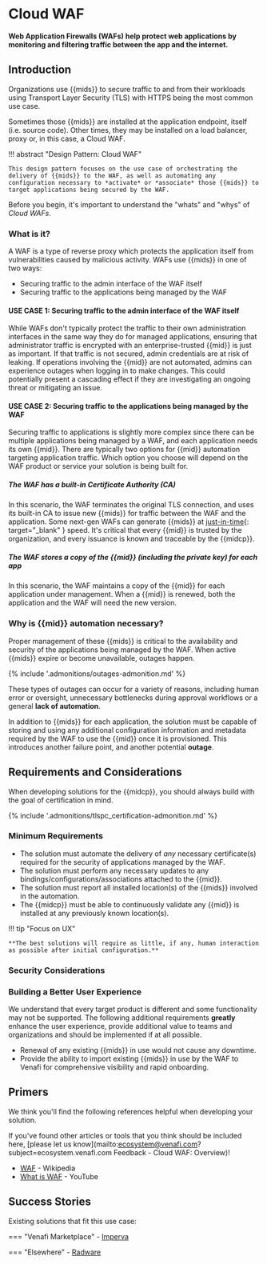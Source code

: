 #  Cloud WAF

**Web Application Firewalls (WAFs) help protect web applications by monitoring and filtering traffic between the app and the internet.**

## Introduction

Organizations use {{mids}} to secure traffic to and from their workloads using Transport Layer Security (TLS) with HTTPS being the most common use case.

Sometimes those {{mids}} are installed at the application endpoint, itself (i.e. source code). 
Other times, they may be installed on a load balancer, proxy or, in this case, a Cloud WAF.

!!! abstract "Design Pattern: Cloud WAF"

    This design pattern focuses on the use case of orchestrating the delivery of {{mids}} to the WAF, as well as automating any configuration necessary to *activate* or *associate* those {{mids}} to target applications being secured by the WAF.

Before you begin, it's important to understand the "whats" and "whys" of *Cloud WAFs*. 

### What is it?

A WAF is a type of reverse proxy which protects the application itself from vulnerabilities caused by malicious activity.
WAFs use {{mids}} in one of two ways:

- Securing traffic to the admin interface of the WAF itself
- Securing traffic to the applications being managed by the WAF

#### USE CASE 1: Securing traffic to the admin interface of the WAF itself

While WAFs don't typically protect the traffic to their own administration interfaces in the same way they do for managed applications, ensuring that administrator traffic is encrypted with an enterprise-trusted {{mid}} is just as important.
If that traffic is not secured, admin credentials are at risk of leaking.
If operations involving the {{mid}} are not automated, admins can experience outages when logging in to make changes.
This could potentially present a cascading effect if they are investigating an ongoing threat or mitigating an issue.

#### USE CASE 2: Securing traffic to the applications being managed by the WAF

Securing traffic to applications is slightly more complex since there can be multiple applications being managed by a WAF, and each application needs its own {{mid}}.
There are typically two options for {{mid}} automation targeting application traffic.
Which option you choose will depend on the WAF product or service your solution is being built for.

##### The WAF has a built-in Certificate Authority (CA)

In this scenario, the WAF terminates the original TLS connection, and uses its built-in CA to issue new {{mids}} for traffic between the WAF and the application.
Some next-gen WAFs can generate {{mids}} at [just-in-time](https://www.ssh.com/academy/iam/just-in-time-access){: target="_blank" } speed.
It's critical that every {{mid}} is trusted by the organization, and every issuance is known and traceable by the {{midcp}}. 

##### The WAF stores a copy of the {{mid}} (including the private key) for each app

In this scenario, the WAF maintains a copy of the {{mid}} for each application under management.
When a {{mid}} is renewed, both the application and the WAF will need the new version.

### Why is {{mid}} automation necessary?

Proper management of these {{mids}} is critical to the availability and security of the applications being managed by the WAF.
When active {{mids}} expire or become unavailable, outages happen.

{% include '.admonitions/outages-admonition.md' %}

These types of outages can occur for a variety of reasons, including human error or oversight, unnecessary bottlenecks during approval workflows or a general **lack of automation**.

In addition to {{mids}} for each application, the solution must be capable of storing and using any additional configuration information and metadata required by the WAF to use the {{mid}} once it is provisioned.
This introduces another failure point, and another potential <span class="outage">**outage**</span>.

## Requirements and Considerations

When developing solutions for the {{midcp}}, you should always build with the goal of certification in mind.

{% include '.admonitions/tlspc_certification-admonition.md' %}

### Minimum Requirements 

- The solution must automate the delivery of *any* necessary certificate(s) required for the security of applications managed by the WAF.
- The solution must perform any necessary updates to any bindings/configurations/associations attached to the {{mid}}.
- The solution must report all installed location(s) of the {{mids}} involved in the automation.
- The {{midcp}} must be able to continuously validate any {{mid}} is installed at any previously known location(s).

!!! tip "Focus on UX"

    **The best solutions will require as little, if any, human interaction as possible after initial configuration.**

### Security Considerations


    
### Building a Better User Experience

We understand that every target product is different and some functionality may not be supported.
The following additional requirements **greatly** enhance the user experience, provide additional value to teams and organizations and should be implemented if at all possible. 

- Renewal of any existing {{mids}} in use would not cause any downtime.
- Provide the ability to import existing {{mids}} in use by the WAF to Venafi for comprehensive visibility and rapid onboarding.

## Primers
We think you'll find the following references helpful when developing your solution.

If you've found other articles or tools that you think should be included here, [please let us know](mailto:ecosystem@venafi.com?subject=ecosystem.venafi.com Feedback - Cloud WAF: Overview)!

- [WAF](https://en.wikipedia.org/wiki/Web_application_firewall) - Wikipedia
- [What is WAF](https://www.youtube.com/watch?v=p8CQcF_9280) - YouTube

## Success Stories

Existing solutions that fit this use case:

=== "Venafi Marketplace"
    - [Imperva](https://marketplace.venafi.com/ui/xchange-marketplace-app/620d2d6ed419fb06a5c5bd36/solution/62a34b3e7550f2ee553cf2d1)

=== "Elsewhere"
    - [Radware](https://www.radware.com/products/cloud-waf-service/)